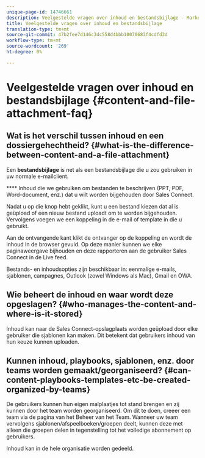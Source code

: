 ```yaml
---
unique-page-id: 14746661
description: Veelgestelde vragen over inhoud en bestandsbijlage - Marketo Docs - Productdocumentatie
title: Veelgestelde vragen over inhoud en bestandsbijlage
translation-type: tm+mt
source-git-commit: 47b2fee7d146c3dc558d4bbb10070683f4cdfd3d
workflow-type: tm+mt
source-wordcount: '269'
ht-degree: 0%

---
```



# Veelgestelde vragen over inhoud en bestandsbijlage {#content-and-file-attachment-faq}

## Wat is het verschil tussen inhoud en een dossiergehechtheid? {#what-is-the-difference-between-content-and-a-file-attachment}

Een **bestandsbijlage** is net als een bestandsbijlage die u zou gebruiken in uw normale e-mailclient.

**** Inhoud die we gebruiken om bestanden te beschrijven (PPT, PDF, Word-document, enz.) dat u wilt worden bijgehouden door Sales Connect.

Nadat u op die knop hebt geklikt, kunt u een bestand kiezen dat al is geüpload of een nieuw bestand uploadt om te worden bijgehouden. Vervolgens voegen we een koppeling in de e-mail of template in die u gebruikt.

Aan de ontvangende kant klikt de ontvanger op de koppeling en wordt de inhoud in de browser gevuld. Op deze manier kunnen we elke paginaweergave bijhouden en deze rapporteren aan de gebruiker Sales Connect in de Live feed.

Bestands- en inhoudsopties zijn beschikbaar in: eenmalige e-mails, sjablonen, campagnes, Outlook (zowel Windows als Mac), Gmail en OWA.

## Wie beheert de inhoud en waar wordt deze opgeslagen? {#who-manages-the-content-and-where-is-it-stored}

Inhoud kan naar de Sales Connect-opslagplaats worden geüpload door elke gebruiker die sjablonen kan maken. Dit betekent dat gebruikers inhoud van hun keuze kunnen uploaden.

## Kunnen inhoud, playbooks, sjablonen, enz. door teams worden gemaakt/georganiseerd? {#can-content-playbooks-templates-etc-be-created-organized-by-teams}

De gebruikers kunnen hun eigen malplaatjes tot stand brengen en zij kunnen door het team worden georganiseerd. Om dit te doen, creeer een team via de pagina van het Beheer van het Team. Wanneer uw team vervolgens sjablonen/afspeelboeken/groepen deelt, kunnen deze met alleen die groepen delen in tegenstelling tot het volledige abonnement op gebruikers.

Inhoud kan in de hele organisatie worden gedeeld.


